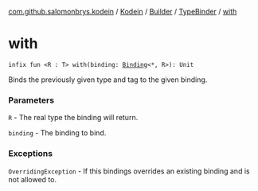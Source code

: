 [com.github.salomonbrys.kodein](../../../index.md) / [Kodein](../../index.md) / [Builder](../index.md) / [TypeBinder](index.md) / [with](.)

# with

`infix fun <R : T> with(binding: `[`Binding`](../../../../com.github.salomonbrys.kodein.bindings/-binding/index.md)`<*, R>): Unit`

Binds the previously given type and tag to the given binding.

### Parameters

`R` - The real type the binding will return.

`binding` - The binding to bind.

### Exceptions

`OverridingException` - If this bindings overrides an existing binding and is not allowed to.